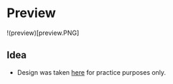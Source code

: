 # Preview

!(preview)[preview.PNG]

## Idea
- Design was taken [here](https://www.youtube.com/watch?v=TisGtkOPh24&t=16s)
for practice purposes only.


